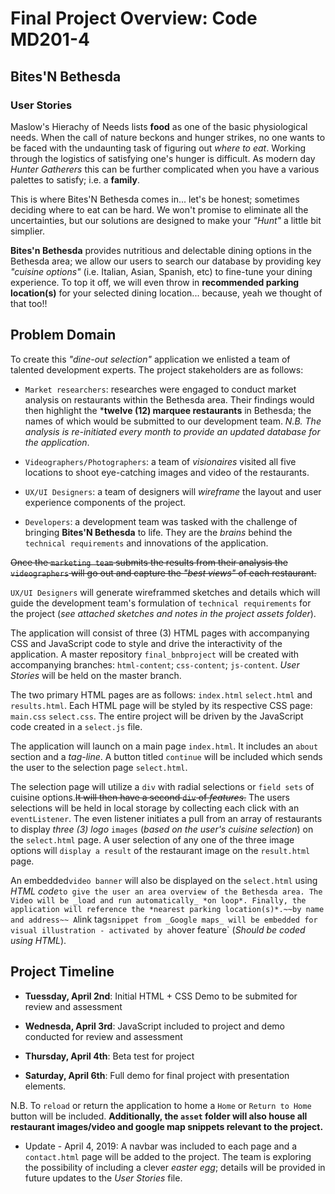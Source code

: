# Final Project Overview: Code MD201-4

## Bites'N Bethesda 

### User Stories

Maslow's Hierachy of Needs lists **food** as one of the basic physiological needs. When the call of nature beckons and hunger strikes, no one wants to be faced with the undaunting task of figuring out _where to eat_. Working through the logistics of satisfying one's hunger is difficult. As modern day _Hunter Gatherers_ this can be further complicated when you have a various palettes to satisfy; i.e. a **family**.

This is where Bites'N Bethesda comes in... let's be honest; sometimes deciding where to eat can be hard. We won't promise to eliminate all the uncertainties, but our solutions are designed to make your _"Hunt"_ a little bit simplier.

**Bites'n Bethesda** provides nutritious and delectable dining options in the Bethesda area; we allow our users to search our database by providing key _"cuisine options"_ (i.e. Italian, Asian, Spanish, etc) to fine-tune your dining experience. To top it off, we will even throw in **recommended parking location(s)** for your selected dining location... because, yeah we thought of that too!!

## Problem Domain

To create this _"dine-out selection"_ application we enlisted a team of talented development experts. The project stakeholders are as follows:

- `Market researchers`: researches were engaged to conduct market analysis on restaurants within the Bethesda area. Their findings would then highlight the ***twelve (12) marquee restaurants** in Bethesda; the names of which would be submitted to our development team. _N.B. The analysis is re-initiated every month to provide an updated database for the application_.

- `Videographers/Photographers`: a team of _visionaires_ visited all five locations to shoot eye-catching images and video of the restaurants.

- `UX/UI Designers`: a team of designers will _wireframe_ the layout and user experience components of the project.

- `Developers`: a development team was tasked with the challenge of bringing **Bites'N Bethesda** to life. They are the _brains_ behind the `technical requirements` and innovations of the application.

~~Once the `marketing team` submits the results from their analysis the `videographers` will go out and capture the _"best views"_ of each restaurant.~~

`UX/UI Designers` will generate wireframmed sketches and details which will guide the development team's formulation of `technical requirements` for the project (_see attached sketches and notes in the project assets folder_).

The application will consist of three (3) HTML pages with accompanying CSS and JavaScript code to style and drive the interactivity of the application. A master repository `final_bnbproject` will be created with accompanying branches: `html-content`; `css-content`; `js-content`. _User Stories_ will be held on the master branch.

The two primary HTML pages are as follows: `index.html` `select.html` and `results.html`. Each HTML page will be styled by its respective CSS page: `main.css` `select.css`. The entire project will be driven by the JavaScript code created in a `select.js` file.

The application will launch on a main page `index.html`. It includes an `about` section and a *tag-line*. A button titled `continue` will be included which sends the user to the selection page `select.html`.

The selection page will utilize a `div` with radial selections or `field sets` of cuisine options.~~It will then have a second `div` of *features*.~~ The users selections will be held in local storage by collecting each click with an `eventListener`. The even listener initiates a pull from an array of restaurants to display *three (3) logo* `images` (_based on the user's cuisine selection_) on the `select.html` page. A user selection of any one of the three image options will `display a result` of the restaurant image on the `result.html` page.

An embedded`video banner` will also be displayed on the `select.html` using *HTML code*` to give the user an area overview of the Bethesda area. The Video will be _load and run automatically_ *on loop*. Finally, the application will reference the *nearest parking location(s)*.~~by name and address~~ A `link tag` snippet from _Google maps_ will be embedded for visual illustration - activated by a `hover feature` (_Should be coded using HTML_).

## Project Timeline

- **Tuessday, April 2nd**: Initial HTML + CSS Demo to be submited for review and assessment

- **Wednesda, April 3rd**: JavaScript included to project and demo conducted for review and assessment

- **Thursday, April 4th**: Beta test for project

- **Saturday, April 6th**: Full demo for final project with presentation elements.

N.B. To `reload` or return the application to home a `Home` or `Return to Home` button will be included. **Additionally, the `asset` folder will also house all restaurant images/video and google map snippets relevant to the project.**

* Update - April 4, 2019: A navbar was included to each page and a `contact.html` page will be added to the project. The team is exploring the possibility of including a clever _easter egg_; details will be provided in future updates to the _User Stories_ file.